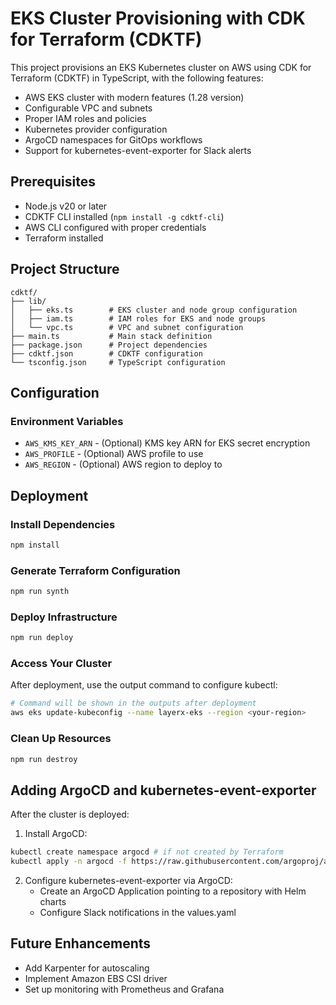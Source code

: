 # EKS Cluster Provisioning with CDK for Terraform (CDKTF)

This project provisions an EKS Kubernetes cluster on AWS using CDK for Terraform (CDKTF) in TypeScript, with the following features:

- AWS EKS cluster with modern features (1.28 version)
- Configurable VPC and subnets
- Proper IAM roles and policies
- Kubernetes provider configuration
- ArgoCD namespaces for GitOps workflows
- Support for kubernetes-event-exporter for Slack alerts

## Prerequisites

- Node.js v20 or later
- CDKTF CLI installed (`npm install -g cdktf-cli`)
- AWS CLI configured with proper credentials
- Terraform installed

## Project Structure

```
cdktf/
├── lib/
│   ├── eks.ts        # EKS cluster and node group configuration
│   ├── iam.ts        # IAM roles for EKS and node groups
│   └── vpc.ts        # VPC and subnet configuration
├── main.ts           # Main stack definition
├── package.json      # Project dependencies
├── cdktf.json        # CDKTF configuration
└── tsconfig.json     # TypeScript configuration
```

## Configuration

### Environment Variables

- `AWS_KMS_KEY_ARN` - (Optional) KMS key ARN for EKS secret encryption
- `AWS_PROFILE` - (Optional) AWS profile to use
- `AWS_REGION` - (Optional) AWS region to deploy to

## Deployment

### Install Dependencies

```bash
npm install
```

### Generate Terraform Configuration

```bash
npm run synth
```

### Deploy Infrastructure

```bash
npm run deploy
```

### Access Your Cluster

After deployment, use the output command to configure kubectl:

```bash
# Command will be shown in the outputs after deployment
aws eks update-kubeconfig --name layerx-eks --region <your-region>
```

### Clean Up Resources

```bash
npm run destroy
```

## Adding ArgoCD and kubernetes-event-exporter

After the cluster is deployed:

1. Install ArgoCD:
```bash
kubectl create namespace argocd # if not created by Terraform
kubectl apply -n argocd -f https://raw.githubusercontent.com/argoproj/argo-cd/stable/manifests/install.yaml
```

2. Configure kubernetes-event-exporter via ArgoCD:
   - Create an ArgoCD Application pointing to a repository with Helm charts
   - Configure Slack notifications in the values.yaml

## Future Enhancements

- Add Karpenter for autoscaling
- Implement Amazon EBS CSI driver
- Set up monitoring with Prometheus and Grafana
